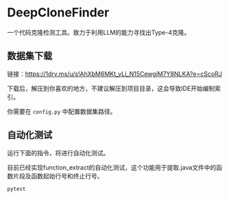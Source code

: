 # DeepCloneFinder

一个代码克隆检测工具。致力于利用LLM的能力寻找出Type-4克隆。

## 数据集下载

链接：https://1drv.ms/u/s!AhXbM6MKt_yLj_N15CewgjM7Y8NLKA?e=cScoRJ

下载后，解压到你喜欢的地方，不建议解压到项目目录，这会导致IDE开始编制索引。

你需要在 `config.py` 中配置数据集路径。

## 自动化测试

运行下面的指令，将进行自动化测试。

目前已经实现function_extract的自动化测试，这个功能用于提取.java文件中的函数片段及函数起始行号和终止行号。

```
pytest
```